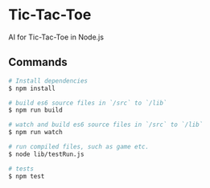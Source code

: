 # Tic-Tac-Toe

AI for Tic-Tac-Toe in Node.js

## Commands

```bash
# Install dependencies
$ npm install

# build es6 source files in `/src` to `/lib`
$ npm run build

# watch and build es6 source files in `/src` to `/lib`
$ npm run watch 

# run compiled files, such as game etc.
$ node lib/testRun.js

# tests
$ npm test 
```
